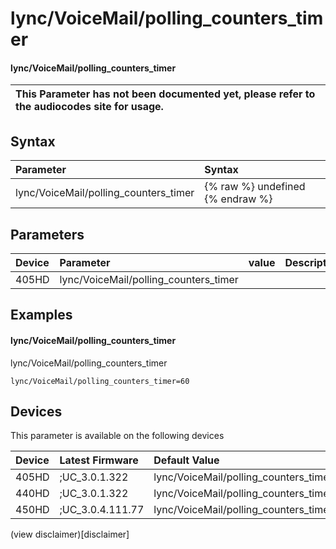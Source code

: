 ﻿---
description: lync/VoiceMail/polling_counters_timer
search:
    keywords: ['lync','VoiceMail','polling_counters_timer']
---

# lync/VoiceMail/polling_counters_timer

#### lync/VoiceMail/polling_counters_timer


| This Parameter has not been documented yet, please refer to the audiocodes site for usage.  |
| :--- |

## Syntax
| Parameter | Syntax |
| :--- | :--- |
|lync/VoiceMail/polling_counters_timer | {% raw %} undefined {% endraw %} |

## Parameters
|Device|Parameter|value|Description|
|:---|:---|:---|:---|
| 405HD | lync/VoiceMail/polling_counters_timer |  |  |

## Examples
#### lync/VoiceMail/polling_counters_timer

lync/VoiceMail/polling_counters_timer

```
lync/VoiceMail/polling_counters_timer=60
```

## Devices
This parameter is available on the following devices

| Device | Latest Firmware | Default Value |
|:---|:---|:---|
| 405HD | ;UC_3.0.1.322 | lync/VoiceMail/polling_counters_timer=60 
| 440HD | ;UC_3.0.1.322 | lync/VoiceMail/polling_counters_timer=60 
| 450HD | ;UC_3.0.4.111.77 | lync/VoiceMail/polling_counters_timer=60 

(view disclaimer)[disclaimer]
